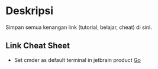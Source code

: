 # Deskripsi
Simpan semua kenangan link (tutorial, belajar, cheat) di sini.

## Link Cheat Sheet
- Set cmder as default terminal in jetbrain product [Go](https://github.com/cmderdev/cmder/issues/282#issuecomment-222818421)
